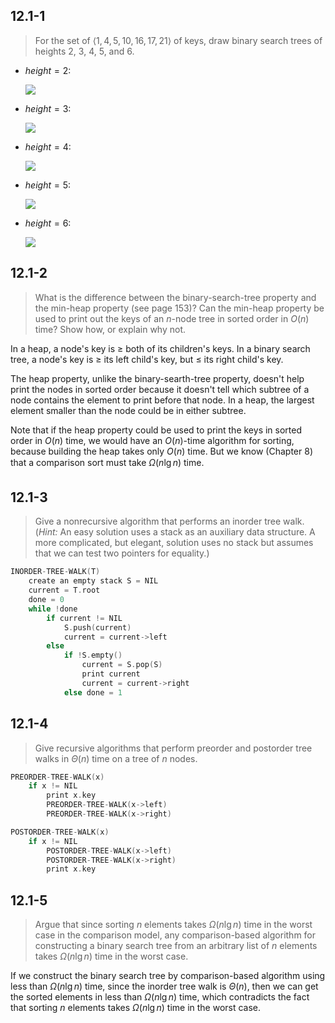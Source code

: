 ## 12.1-1

> For the set of $\langle 1, 4, 5, 10, 16, 17, 21 \rangle$ of keys, draw binary search trees of heights $2$, $3$, $4$, $5$, and $6$.

- $height = 2$:

    ![](https://i.imgur.com/G5NRcTm.png?width=15rem)

- $height = 3$:

    ![](https://i.imgur.com/qUnmDiY.png?width=15rem)

- $height = 4$:

    ![](https://i.imgur.com/7JXLZhA.png?width=15rem)

- $height = 5$:

    ![](https://i.imgur.com/zgeDXLA.png?width=15rem)

- $height = 6$:

    ![](https://i.imgur.com/Pzczw1n.png?width=15rem)

## 12.1-2

> What is the difference between the binary-search-tree property and the min-heap property (see page 153)? Can the min-heap property be used to print out the keys of an $n$-node tree in sorted order in $O(n)$ time? Show how, or explain why not.

In a heap, a node's key is $\ge$ both of its children's keys. In a binary search tree, a node's key is $\ge$ its left child's key, but $\le$ its right child's key.

The heap property, unlike the binary-searth-tree property, doesn't help print the nodes in sorted order because it doesn't tell which subtree of a node contains the element to print before that node. In a heap, the largest element smaller than the node could be in either subtree.

Note that if the heap property could be used to print the keys in sorted order in $O(n)$ time, we would have an $O(n)$-time algorithm for sorting, because building the heap takes only $O(n)$ time. But we know (Chapter 8) that a comparison sort must take $\Omega(n\lg n)$ time.

## 12.1-3

> Give a nonrecursive algorithm that performs an inorder tree walk. ($\textit{Hint:}$ An easy solution uses a stack as an auxiliary data structure. A more complicated, but elegant, solution uses no stack but assumes that we can test two pointers for equality.)

```cpp
INORDER-TREE-WALK(T)
    create an empty stack S = NIL
    current = T.root
    done = 0
    while !done
        if current != NIL
            S.push(current)
            current = current->left
        else
            if !S.empty()
                current = S.pop(S)
                print current
                current = current->right
            else done = 1
```

## 12.1-4

> Give recursive algorithms that perform preorder and postorder tree walks in $\Theta(n)$ time on a tree of $n$ nodes.

```cpp
PREORDER-TREE-WALK(x)
    if x != NIL
        print x.key
        PREORDER-TREE-WALK(x->left)
        PREORDER-TREE-WALK(x->right)
```

```cpp
POSTORDER-TREE-WALK(x)
    if x != NIL
        POSTORDER-TREE-WALK(x->left)
        POSTORDER-TREE-WALK(x->right)
        print x.key
```

## 12.1-5

> Argue that since sorting $n$ elements takes $\Omega(n\lg n)$ time in the worst case in the comparison model, any comparison-based algorithm for constructing a binary search tree from an arbitrary list of $n$ elements takes $\Omega(n\lg n)$ time in the worst case.

If we construct the binary search tree by comparison-based algorithm using less than $\Omega(n\lg n)$ time, since the inorder tree walk is $\Theta(n)$, then we can get the sorted elements in less than $\Omega(n\lg n)$ time, which contradicts the fact that sorting $n$ elements takes $\Omega(n\lg n)$ time in the worst case.
